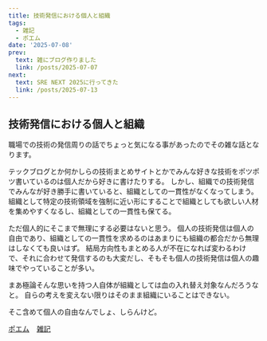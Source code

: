 ```yaml
---
title: 技術発信における個人と組織
tags:
  - 雑記
  - ポエム
date: '2025-07-08'
prev:
  text: 雑にブログ作りました
  link: /posts/2025-07-07
next:
  text: SRE NEXT 2025に行ってきた
  link: /posts/2025-07-13
---
```

## 技術発信における個人と組織

職場での技術の発信周りの話でちょっと気になる事があったのでその雑な話となります。

テックブログとか何かしらの技術まとめサイトとかでみんな好きな技術をポツポツ書いているのは個人だから好きに書けたりする。
しかし、組織での技術発信でみんなが好き勝手に書いていると、組織としての一貫性がなくなってしまう。
組織として特定の技術領域を強制に近い形にすることで組織としても欲しい人材を集めやすくなるし、組織としての一貫性も保てる。

ただ個人的にそこまで無理にする必要はないと思う。
個人の技術発信は個人の自由であり、組織としての一貫性を求めるのはあまりにも組織の都合だから無理はしなくても良いはず。
結局方向性もまとめる人が不在になれば変わるわけで、それに合わせて発信するのも大変だし、そもそも個人の技術発信は個人の趣味でやっていることが多い。

まあ極論そんな思いを持つ人自体が組織としては血の入れ替え対象なんだろうなと。
自らの考えを変えない限りはそのまま組織にいることはできない。

そこ含めて個人の自由なんでしょ、しらんけど。

[ポエム](/tags/ポエム)
&ensp;
[雑記](tags/雑記)
